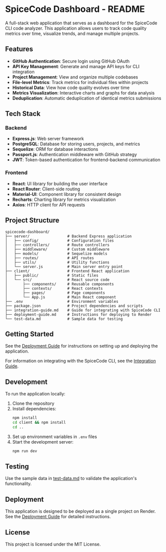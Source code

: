 # SpiceCode Dashboard - README

A full-stack web application that serves as a dashboard for the SpiceCode CLI code analyzer. This application allows users to track code quality metrics over time, visualize trends, and manage multiple projects.

## Features

- **GitHub Authentication**: Secure login using GitHub OAuth
- **API Key Management**: Generate and manage API keys for CLI integration
- **Project Management**: View and organize multiple codebases
- **File-level Metrics**: Track metrics for individual files within projects
- **Historical Data**: View how code quality evolves over time
- **Metrics Visualization**: Interactive charts and graphs for data analysis
- **Deduplication**: Automatic deduplication of identical metrics submissions

## Tech Stack

### Backend
- **Express.js**: Web server framework
- **PostgreSQL**: Database for storing users, projects, and metrics
- **Sequelize**: ORM for database interactions
- **Passport.js**: Authentication middleware with GitHub strategy
- **JWT**: Token-based authentication for frontend-backend communication

### Frontend
- **React**: UI library for building the user interface
- **React Router**: Client-side routing
- **Material-UI**: Component library for consistent design
- **Recharts**: Charting library for metrics visualization
- **Axios**: HTTP client for API requests

## Project Structure

```
spicecode-dashboard/
├── server/                 # Backend Express application
│   ├── config/             # Configuration files
│   ├── controllers/        # Route controllers
│   ├── middleware/         # Custom middleware
│   ├── models/             # Sequelize models
│   ├── routes/             # API routes
│   ├── utils/              # Utility functions
│   └── server.js           # Main server entry point
├── client/                 # Frontend React application
│   ├── public/             # Static files
│   └── src/                # React source code
│       ├── components/     # Reusable components
│       ├── contexts/       # React contexts
│       ├── pages/          # Page components
│       └── App.js          # Main React component
├── .env                    # Environment variables
├── package.json            # Project dependencies and scripts
├── integration-guide.md    # Guide for integrating with SpiceCode CLI
├── deployment-guide.md     # Instructions for deploying to Render
└── test-data.md            # Sample data for testing
```

## Getting Started

See the [Deployment Guide](./deployment-guide.md) for instructions on setting up and deploying the application.

For information on integrating with the SpiceCode CLI, see the [Integration Guide](./integration-guide.md).

## Development

To run the application locally:

1. Clone the repository
2. Install dependencies:
   ```bash
   npm install
   cd client && npm install
   cd ..
   ```
3. Set up environment variables in `.env` files
4. Start the development server:
   ```bash
   npm run dev
   ```

## Testing

Use the sample data in [test-data.md](./test-data.md) to validate the application's functionality.

## Deployment

This application is designed to be deployed as a single project on Render. See the [Deployment Guide](./deployment-guide.md) for detailed instructions.

## License

This project is licensed under the MIT License.

